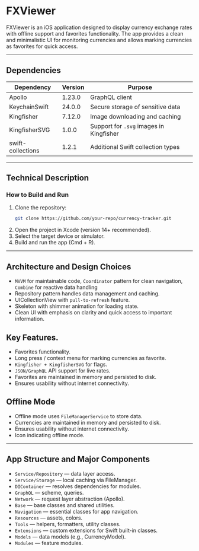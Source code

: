 # FXViewer
FXViewer is an iOS application designed to display currency exchange rates with offline support and favorites functionality.   The app provides a clean and minimalistic UI for monitoring currencies and allows marking currencies as favorites for quick access.

---

## Dependencies

| Dependency | Version | Purpose |
|------------|---------|---------|
| Apollo | 1.23.0 | GraphQL client |
| KeychainSwift | 24.0.0 | Secure storage of sensitive data |
| Kingfisher | 7.12.0 | Image downloading and caching |
| KingfisherSVG | 1.0.0 | Support for `.svg` images in Kingfisher |
| swift-collections | 1.2.1 | Additional Swift collection types |

---

## Technical Description  

### How to Build and Run  
1. Clone the repository:  
   ```bash
   git clone https://github.com/your-repo/currency-tracker.git
2. Open the project in Xcode (version 14+ recommended).
3. Select the target device or simulator.
4. Build and run the app (Cmd + R).
  
  ---

## Architecture and Design Choices
- `MVVM` for maintainable code, `Coordinator` pattern for clean navigation, `Combine` for reactive data handling
- Repository pattern handles data management and caching.
- UICollectionView with `pull-to-refresh` feature.
- Skeleton with shimmer animation for loading state.
- Clean UI with emphasis on clarity and quick access to important information.

## Key Features.
- Favorites functionality.
- Long press / context menu for marking currencies as favorite.
- `Kingfisher + KingfisherSVG` for flags.
- `JSON/GraphQL` API support for live rates.
- Favorites are maintained in memory and persisted to disk.
- Ensures usability without internet connectivity.

## Offline Mode
- Offline mode uses `FileManagerService` to store data.
- Currencies are maintained in memory and persisted to disk.
- Ensures usability without internet connectivity.
- Icon indicating offline mode.

---

## App Structure and Major Components
- `Service/Repository` — data layer access.
- `Service/Storage` — local caching via FileManager.
- `DIContainer` — resolves dependencies for modules.
- `GraphQL` — scheme, queries.
- `Network` — request layer abstraction (Apollo).
- `Base` — base classes and shared utilities.
- `Navigation` — essential classes for app navigation.
- `Resources` — assets, colors.
- `Tools` — helpers, formatters, utility classes.
- `Extensions` — custom extensions for Swift built-in classes.
- `Models` — data models (e.g., CurrencyModel).
- `Modules` — feature modules.
